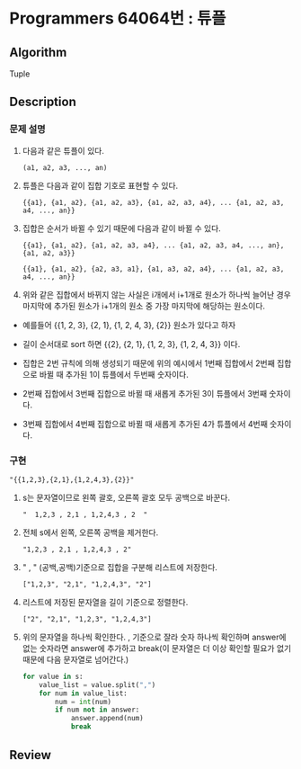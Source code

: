 # Programmers 64064번 : 튜플

## Algorithm

Tuple

## Description

### 문제 설명

1. 다음과 같은 튜플이 있다.
    ```
    (a1, a2, a3, ..., an)
    ```
2. 튜플은 다음과 같이 집합 기호로 표현할 수 있다.
    ```
    {{a1}, {a1, a2}, {a1, a2, a3}, {a1, a2, a3, a4}, ... {a1, a2, a3, a4, ..., an}}
    ```
3. 집합은 순서가 바뀔 수 있기 때문에 다음과 같이 바뀔 수 있다.

    ```
    {{a1}, {a1, a2}, {a1, a2, a3, a4}, ... {a1, a2, a3, a4, ..., an}, {a1, a2, a3}}
    ```
    ```
    {{a1}, {a1, a2}, {a2, a3, a1}, {a1, a3, a2, a4}, ... {a1, a2, a3, a4, ..., an}}
    ```
4. 위와 같은 집합에서 바뀌지 않는 사실은 i개에서 i+1개로 원소가 하나씩 늘어난 경우 마지막에 추가된 원소가 i+1개의 원소 중 가장 마지막에 해당하는 원소이다.

+ 예를들어 {{1, 2, 3}, {2, 1}, {1, 2, 4, 3}, {2}} 원소가 있다고 하자

+ 길이 순서대로 sort 하면 {{2}, {2, 1}, {1, 2, 3}, {1, 2, 4, 3}} 이다. 

+ 집합은 2번 규칙에 의해 생성되기 때문에 위의 예시에서 1번째 집합에서 2번째 집합으로 바뀔 때 추가된 1이 튜플에서 두번째 숫자이다.

+ 2번째 집합에서 3번째 집합으로 바뀔 때 새롭게 추가된 3이 튜플에서 3번째 숫자이다.

+ 3번째 집합에서 4번째 집합으로 바뀔 때 새롭게 추가된 4가 튜플에서 4번째 숫자이다.

### 구현
```
"{{1,2,3},{2,1},{1,2,4,3},{2}}"
```
1. s는 문자열이므로 왼쪽 괄호, 오른쪽 괄호 모두 공백으로 바꾼다.
    ```
    "  1,2,3 , 2,1 , 1,2,4,3 , 2  "
    ```
2. 전체 s에서 왼쪽, 오른쪽 공백을 제거한다.
    ```
    "1,2,3 , 2,1 , 1,2,4,3 , 2"
    ```
3. " , " (공백,공백)기준으로 집합을 구분해 리스트에 저장한다.
    ```
    ["1,2,3", "2,1", "1,2,4,3", "2"]
    ```
4. 리스트에 저장된 문자열을 길이 기준으로 정렬한다.
    ```
    ["2", "2,1", "1,2,3", "1,2,4,3"]
    ```
5. 위의 문자열을 하나씩 확인한다. , 기준으로 잘라 숫자 하나씩 확인하며 answer에 없는 숫자라면 answer에 추가하고 break(이 문자열은 더 이상 확인할 필요가 없기 때문에 다음 문자열로 넘어간다.)

    ```python
    for value in s:
        value_list = value.split(",")
        for num in value_list:
            num = int(num)
            if num not in answer:
                answer.append(num)
                break
    ```

## Review

